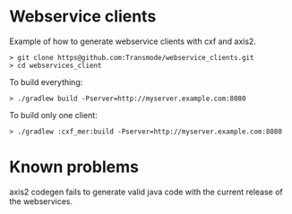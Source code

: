 Webservice clients
==================

Example of how to generate webservice clients with cxf and axis2.

```
> git clone https@github.com:Transmode/webservice_clients.git
> cd webservices_client
```

To build everything:

```
> ./gradlew build -Pserver=http://myserver.example.com:8080
```

To build only one client:

```
> ./gradlew :cxf_mer:build -Pserver=http://myserver.example.com:8080
```

Known problems
==============

axis2 codegen fails to generate valid java code with the current 
release of the webservices.


